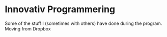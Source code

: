 # Innovativ Programmering
Some of the stuff I (sometimes with others) have done during the program. Moving from Dropbox
